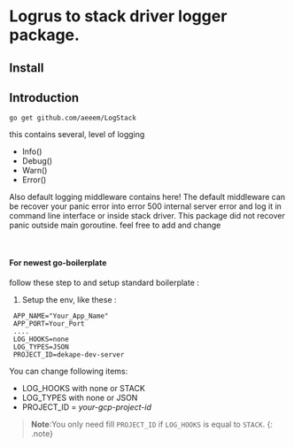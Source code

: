 # Logrus to stack driver logger package.

## Install


## Introduction
`go get github.com/aeeem/LogStack`

this contains several, level of logging 

 - Info()
 - Debug()
 - Warn()
 - Error()
 
Also default logging middleware contains here! The default middleware can be recover your panic error into error 500 internal server error and log it in command line interface or inside stack driver.
This package did not recover panic outside main goroutine.
feel free to add and change

 <br>

#### For newest go-boilerplate
follow these step to and setup standard boilerplate :
1. Setup the env, like these :
 ```env
  APP_NAME="Your_App_Name"
  APP_PORT=Your_Port
  ....
  LOG_HOOKS=none
  LOG_TYPES=JSON
  PROJECT_ID=dekape-dev-server
 ```
>>>
  You can change following items:
  - LOG_HOOKS with none or STACK
  - LOG_TYPES with none or JSON
  - PROJECT_ID = _your-gcp-project-id_
  
  > **Note**:You only need fill `PROJECT_ID` if `LOG_HOOKS` is equal to `STACK`.
  {: .note}
>>>

